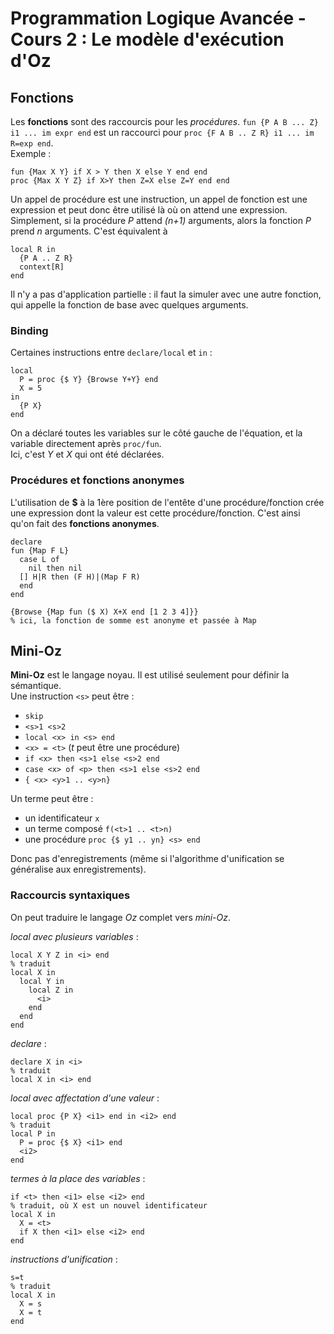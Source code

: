 # Programmation Logique Avancée - Cours 2 : Le modèle d'exécution d'Oz

## Fonctions

Les **fonctions** sont des raccourcis pour les *procédures*.
```fun {P A B ... Z} i1 ... im expr end``` est un raccourci
pour ```proc {F A B .. Z R} i1 ... im R=exp end```.  
Exemple :
```
fun {Max X Y} if X > Y then X else Y end end
proc {Max X Y Z} if X>Y then Z=X else Z=Y end end
```
Un appel de procédure est une instruction, un appel de fonction est une
expression et peut donc être utilisé là où on attend une expression.  
Simplement, si la procédure *P* attend *(n+1)* arguments, alors la fonction *P*
prend *n* arguments. C'est équivalent à
```
local R in
  {P A .. Z R}
  context[R]
end
```

Il n'y a pas d'application partielle : il faut la simuler avec une autre
fonction, qui appelle la fonction de base avec quelques arguments.

### Binding

Certaines instructions entre ```declare/local``` et ```in``` :  
```
local
  P = proc {$ Y} {Browse Y+Y} end
  X = 5
in
  {P X}
end
```
On a déclaré toutes les variables sur le côté gauche de l'équation, et la
variable directement après ```proc/fun```.  
Ici, c'est *Y* et *X* qui ont été déclarées.

### Procédures et fonctions anonymes

L'utilisation de **$** à la 1ère position de l'entête d'une procédure/fonction
crée une expression dont la valeur est cette procédure/fonction. C'est ainsi
qu'on fait des **fonctions anonymes**.  
```
declare
fun {Map F L}
  case L of
    nil then nil
  [] H|R then (F H)|(Map F R)
  end
end

{Browse {Map fun ($ X) X+X end [1 2 3 4]}}
% ici, la fonction de somme est anonyme et passée à Map
```

## Mini-Oz

**Mini-Oz** est le langage noyau. Il est utilisé seulement pour définir la
sémantique.  
Une instruction ```<s>``` peut être :

- ```skip```
- ```<s>1 <s>2```
- ```local <x> in <s> end```
- ```<x> = <t>``` (*t* peut être une procédure)
- ```if <x> then <s>1 else <s>2 end```
- ```case <x> of <p> then <s>1 else <s>2 end```
- ```{ <x> <y>1 .. <y>n}```

Un terme peut être :

- un identificateur ```x```
- un terme composé ```f(<t>1 .. <t>n)```
- une procédure ```proc {$ y1 .. yn} <s> end```

Donc pas d'enregistrements (même si l'algorithme d'unification se généralise
aux enregistrements).  

### Raccourcis syntaxiques

On peut traduire le langage *Oz* complet vers *mini-Oz*.  

*local avec plusieurs variables* :
```
local X Y Z in <i> end
% traduit
local X in
  local Y in
    local Z in
      <i>
    end
  end
end
```
*declare* :
```
declare X in <i>
% traduit
local X in <i> end
```
*local avec affectation d'une valeur* :
```
local proc {P X} <i1> end in <i2> end
% traduit
local P in
  P = proc {$ X} <i1> end
  <i2>
end
```
*termes à la place des variables* :
```
if <t> then <i1> else <i2> end
% traduit, où X est un nouvel identificateur
local X in
  X = <t>
  if X then <i1> else <i2> end
end
```
*instructions d'unification* :
```
s=t
% traduit
local X in
  X = s
  X = t
end
```
